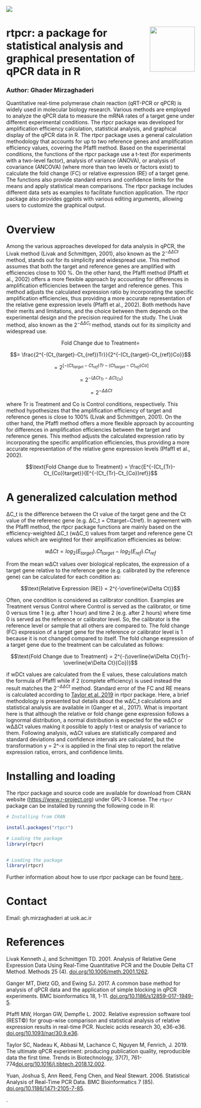 


[![](https://cranlogs.r-pkg.org/badges/grand-total/rtpcr)](https://cran.rstudio.com/web/packages/rtpcr/index.html)

  
#  <a href="https://cran.r-project.org/web/packages/rtpcr/index.html"><img src="man/figures/logo.jpg" align="right" height="120" /></a>

# rtpcr: a package for statistical analysis and graphical presentation of qPCR data in R
### Author: Ghader Mirzaghaderi




Quantitative real-time polymerase chain reaction (qRT-PCR or qPCR) is widely used in molecular biology research. Various methods are employed to analyze the qPCR data to measure the mRNA rates of a target gene under different experimental conditions. 
The rtpcr package was developed for amplification efficiency calculation, statistical analysis, and graphical display of the qPCR data in R. The rtpcr package uses a general calculation methodology that accounts for up to two reference genes and amplification efficiency values, covering the Pfaffl method. Based on the experimental conditions, the functions of the rtpcr package use a t-test (for experiments with a two-level factor), analysis of variance (ANOVA), or analysis of covariance (ANCOVA) (where more than two levels or factors exist) to calculate the fold change (FC) or relative expression (RE) of a target gene. The functions also provide standard errors and confidence limits for the means and apply statistical mean comparisons. The rtpcr package includes different data sets as examples to facilitate function application. The rtpcr package also provides ggplots with various editing arguments, allowing users to customize the graphical output. 


# Overview

Among the various approaches developed for data analysis in qPCR, the Livak method (Livak and Schmittgen, 2001), also known as the $2^{-ΔΔCt}$ method, stands out for its simplicity and widespread use. This method assumes that both the target and reference genes are amplified with efficiencies close to 100 %. On the other hand, the Pfaffl method (Pfaffl et al., 2002) offers a more flexible approach by accounting for differences in amplification efficiencies between the target and reference genes. This method adjusts the calculated expression ratio by incorporating the specific amplification efficiencies, thus providing a more accurate representation of the relative gene expression levels (Pfaffl et al., 2002). Both methods have their merits and limitations, and the choice between them depends on the experimental design and the precision required for the study. The Livak method, also known as the $2^{-\Delta\Delta C_t}$ method, stands out for its simplicity and widespread use.


$$\text{Fold Change due to Treatment} = $$

$$= \frac{2^{-(Ct_{target}-Ct_{ref})Tr}}{2^{-(Ct_{target}-Ct_{ref})Co}}$$

$$= 2^{[-(Ct_{target}-Ct_{ref})Tr - (Ct_{target}-Ct_{ref})Co]}$$

$$= 2^{-(ΔCt_{Tr} - ΔCt_{Co})}$$

$$= 2^{-ΔΔCt}$$



where Tr is Treatment and Co is Control conditions, respectively. This method hypothesizes that the amplification efficiency of target and reference genes is close to 100% (Livak and Schmittgen, 2001). On the other hand, the Pfaffl method offers a more flexible approach by accounting for differences in amplification efficiencies between the target and reference genes. This method adjusts the calculated expression ratio by incorporating the specific amplification efficiencies, thus providing a more accurate representation of the relative gene expression levels (Pfaffl et al., 2002).


$$\text{Fold Change due to Treatment} = \frac{E^{-(Ct_{Tr}-Ct_{Co})target}}{E^{-(Ct_{Tr}-Ct_{Co})ref}}$$

# A generalized calculation method

ΔC_t is the difference between the Ct value of the target gene and the Ct value of the referenec gene (e.g. ΔC_t = Cttarget−Ctref). In agreement with the Pfaffl method, the rtpcr package functions are mainly based on the efficiency-weighted ΔC_t (wΔC_t) values from target and reference gene Ct values which are weighted for their amplification efficiencies as below:


$$wΔCt = log_{2}(E_{target}).Ct_{target} - log_{2}(E_{ref}).Ct_{ref}$$

From the mean wΔCt values over biological replicates, the expression of a target gene relative to the reference gene (e.g. calibrated by the reference gene) can be calculated for each condition as:

$$\text{Relative Expression (RE)} = 2^{-\overline{w\Delta Ct}}$$

Often, one condition is considered as calibrator condition. Examples are Treatment versus Control where Control is served as the calibrator, or time 0 versus time 1 (e.g. after 1 hour) and time 2 (e.g. after 2 hours) where time 0 is served as the reference or calibrator level. So, the calibrator is the reference level or sample that all others are compared to. The fold change (FC) expression of a target gene for the reference or calibrator level is 1 because it is not changed compared to itself. The fold change expression of a target gene due to the treatment can be calculated as follows: 


$$\text{Fold Change due to Treatment} = 2^{-(\overline{w\Delta Ct}{Tr}-\overline{w\Delta Ct}{Co})}$$

if wDCt values are calculated from the E values, these calculations match the formula of Pfaffl while if 2 (complete efficiency) is used instead the result matches the $2^{-ΔΔCt}$ method. Standard error of the FC and RE means is calculated according to <a href="https://doi.org/10.1016/j.tibtech.2018.12.002">Taylor et al. 2019</a> in rtpcr package. Here, a brief methodology is presented but details about the wΔC_t  calculations and statistical analysis are available in (Ganger et al., 2017). What is important here is that although the relative or fold change gene expression follows a lognormal distribution, a normal distribution is expected for the wΔCt or wΔΔCt values making it possible to apply t-test or analysis of variance to them. Following analysis, wΔCt values are statistically compared and standard deviations and confidence intervals are calculated, but the transformation y = 2^-x is applied in the final step to report the relative expression ratios, errors, and confidence limits.

# Installing and loading

The rtpcr package and source code are available for download from CRAN website (https://www.r-project.org) under GPL-3 license. The `rtpcr` package can be installed by running the following code in R:

```r
# Installing from CRAN

install.packages("rtpcr")

# Loading the package
library(rtpcr)


# Loading the package
library(rtpcr)
```


Further information about how to use rtpcr package can be found 
<a href="https://cran.r-project.org/web/packages/rtpcr/vignettes/vignette.html">here </a>.



# Contact 
Email: gh.mirzaghaderi at uok.ac.ir


# References
Livak Kenneth J, and Schmittgen TD. 2001. Analysis of Relative Gene Expression Data Using Real-Time Quantitative PCR and the Double Delta CT Method. Methods 25 (4). <a href="https://doi.org/10.1006/meth.2001.1262">doi.org/10.1006/meth.2001.1262</a>.


Ganger MT, Dietz GD, and Ewing SJ. 2017. A common base method for analysis of qPCR data and the application of simple blocking in qPCR experiments. BMC bioinformatics 18, 1-11. <a href="https://doi.org/10.1186/s12859-017-1949-5">doi.org/10.1186/s12859-017-1949-5</a>.

Pfaffl MW, Horgan GW, Dempfle L. 2002. Relative expression software tool (REST©) for group-wise comparison and statistical analysis of relative expression results in real-time PCR. Nucleic acids research 30, e36-e36. <a href="https://doi.org/10.1093/nar/30.9.e36">doi.org/10.1093/nar/30.9.e36</a>.


Taylor SC, Nadeau K, Abbasi M, Lachance C, Nguyen M, Fenrich, J. 2019. The ultimate qPCR experiment: producing publication quality, reproducible data the first time. Trends in Biotechnology, 37(7), 761-774<a href="https://doi.org/10.1016/j.tibtech.2018.12.002">doi.org/10.1016/j.tibtech.2018.12.002</a>.


Yuan, Joshua S, Ann Reed, Feng Chen, and Neal Stewart. 2006. Statistical Analysis of Real-Time PCR Data. BMC Bioinformatics 7 (85). <a href="https://doi.org/10.1186/1471-2105-7-85">doi.org/10.1186/1471-2105-7-85</a>.


.
